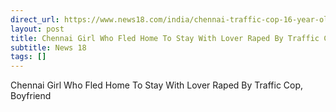 ```yaml
---
direct_url: https://www.news18.com/india/chennai-traffic-cop-16-year-old-boyfriend-sexually-assault-minor-girl-held-under-pocso-9211968.html
layout: post
title: Chennai Girl Who Fled Home To Stay With Lover Raped By Traffic Cop, Boyfriend
subtitle: News 18
tags: []
---
```


Chennai Girl Who Fled Home To Stay With Lover Raped By Traffic Cop, Boyfriend

